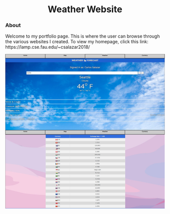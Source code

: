 <h1 align="center">Weather Website</h1>

<h3 align="left">About</h3>
<p>Welcome to my portfolio page. This is where the user can browse through the various websites I created. To view my homepage, click this link: https://lamp.cse.fau.edu/~csalazar2018/</p>

<img src="https://github.com/Commando20/Web-Development/blob/weather-website/screenshots/SignInWeather.JPG" align="center"/>
<img src="https://github.com/Commando20/Web-Development/blob/weather-website/screenshots/SignInExchangeRates.JPG" align="center"/>
